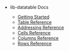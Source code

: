 <!-- _sidebar.md -->

- lib-datatable Docs

	- [Getting Started](guides/readme.md)
	- [Table Reference](guides/datatable-table.md)
	- [Addressing Reference](guides/datatable-addressing.md)
	- [Cells Reference](guides/datatable-cells.md)
	- [Columns Reference](guides/datatable-columns.md)
	- [Rows Reference](guides/datatable-rows.md)
